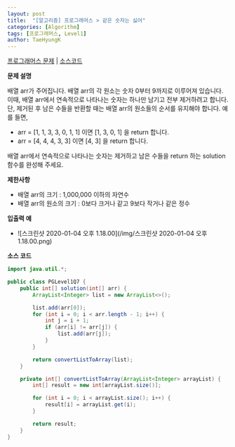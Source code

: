 ```yaml
---
layout: post
title:  "[알고리즘] 프로그래머스 > 같은 숫자는 싫어"
categories: [Algorithm]
tags: [프로그래머스, Level1]
author: TaeHyungK
---
```


[프로그래머스 문제](https://programmers.co.kr/learn/courses/30/lessons/12906) | [소스코드](https://github.com/TaeHyungK/algorithm/blob/master/src/programmers/level1/PGLevel1Q7.java)

**문제 설명**

  배열 arr가 주어집니다. 배열 arr의 각 원소는 숫자 0부터 9까지로 이루어져 있습니다. 
  이때, 배열 arr에서 연속적으로 나타나는 숫자는 하나만 남기고 전부 제거하려고 합니다. 
  단, 제거된 후 남은 수들을 반환할 때는 배열 arr의 원소들의 순서를 유지해야 합니다. 
  예를 들면,
  
  - arr = [1, 1, 3, 3, 0, 1, 1] 이면 [1, 3, 0, 1] 을 return 합니다.
  - arr = [4, 4, 4, 3, 3] 이면 [4, 3] 을 return 합니다.
  
  배열 arr에서 연속적으로 나타나는 숫자는 제거하고 남은 수들을 return 하는 solution 함수를 완성해 주세요.

**제한사항**

 - 배열 arr의 크기 : 1,000,000 이하의 자연수
 - 배열 arr의 원소의 크기 : 0보다 크거나 같고 9보다 작거나 같은 정수

**입출력 예**
- ![스크린샷 2020-01-04 오후 1.18.00](/img/스크린샷 2020-01-04 오후 1.18.00.png)

**소스 코드**

```java
import java.util.*;

public class PGLevel1Q7 {
    public int[] solution(int[] arr) {
        ArrayList<Integer> list = new ArrayList<>();

        list.add(arr[0]);
        for (int i = 0; i < arr.length - 1; i++) {
            int j = i + 1;
            if (arr[i] != arr[j]) {
                list.add(arr[j]);
            }
        }

        return convertListToArray(list);
    }

    private int[] convertListToArray(ArrayList<Integer> arrayList) {
        int[] result = new int[arrayList.size()];

        for (int i = 0; i < arrayList.size(); i++) {
            result[i] = arrayList.get(i);
        }

        return result;
    }
}
```